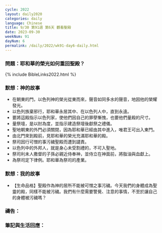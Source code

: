 ```yaml
---
cycle: 2022
layout: daily2020
categories: daily
language: Chinese
title: 9/30 第91週 第6天 觀看聖殿
date: 2023-09-30
weekNum: 91
dayNum: 6
permalink: /daily/2022/wk91-day6-daily.html
---
```


### 問題：耶和華的榮光如何重回聖殿？

{% include BibleLinks2022.html %}

### 默想：神的故事
+ 在朝東的門，以色列神的榮光從東而來，聲音如同多水的聲音，地因他的榮耀發光。
+ 以色列族棄邪行，耶和華永居其中、在以色列人中，直到永遠。
+ 要將這殿指示以色列家，使他們因自己的罪孽慚愧，也要他們量殿的尺寸。
+ 量祭壇，是以肘為度，並指示建造祭壇後獻祭之禮儀。
+ 聖地朝東的外門必須關閉，因為耶和華已經由其中進入，唯君王可出入東門。
+ 由北門來到殿前，見耶和華的榮光充滿耶和華的殿。
+ 祭司因行可憎的事污穢聖殿而遭到譴責。
+ 以色列中的外邦人，就是身心未受割禮的，不可入聖地。
+ 祭司利未人撒督的子孫必親近侍奉神，並侍立在神面前，將脂油與血獻上。
+ 為祭司定下律例。耶和華為祭司的產業。

### 默想：我的故事
+ 【生命品格】聖殿作為神的居所不能被可憎之事污穢。今天我們的身體成為聖靈的殿，同樣不能被污穢。我們有什麼需要警覺、注意的事情，不至於讓自己的身體被污穢嗎？

### 禱告：

### 筆記與生活回應：

